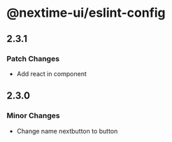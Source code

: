 # @nextime-ui/eslint-config

## 2.3.1

### Patch Changes

- Add react in component

## 2.3.0

### Minor Changes

- Change name nextbutton to button
